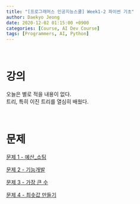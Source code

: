 ```yaml
---
title: "[프로그래머스 인공지능스쿨] Week1-2 파이썬 기초"
author: Daekyo Jeong
date: 2020-12-02 01:15:00 +0900
categories: [Course, AI Dev Course]
tags: [Programmers, AI, Python]
---
```



<br/>

# **강의**

오늘은 별로 적을 내용이 없다.  
트리, 특히 이진 트리를 열심히 배웠다.

<br/>

# **문제**

[문제 1 - 예산_소팅](/posts/Algorithm4/)   


[문제 2 - 기능개발](/posts/Algorithm5/)   


[문제 3 - 가장 큰 수](/posts/Algorithm6/)   


[문제 4 - 최솟값 만들기](/posts/Algorithm7/)

<br/>
